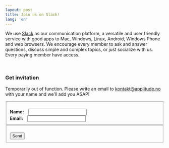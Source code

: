 ```yaml
---
layout: post
title: Join us on Slack!
lang: 'en'
---
```


We use [Slack](http://slack.com) as our communication platform, a versatile and user friendly service with good apps
to Mac, Windows, Linux, Android, Windows Phone and web browsers. We encourage every member to ask and answer questions, discuss
simple and complex topics, or just socialize with us. Every paying member have access.

<br>

### Get invitation

Temporarily out of function. Please write an email to kontakt@applitude.no with your name and we'll add you ASAP!

  <fieldset class="slack-form">
    <br>
    <label>
      <b>Name:<span style="padding-left:10px"></span></b>
      <input type="text" id="name">
    </label>
    <br>
    <label>
      <b>Email:<span style="padding-left:10px"></span></b>
      <input type="email" id="email">
    </label>
  </fieldset>

  <fieldset class="slack-form">
    <br>
    <input type="button" id="submit-button" value="Send">
  </fieldset>

  <div id="result"></div>

<script src="/static/js/slack.js"></script>
